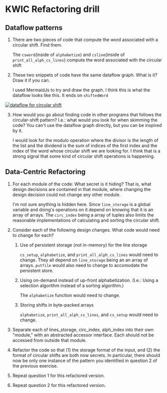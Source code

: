 # KWIC Refactoring drill

## Dataflow patterns

1. There are two pieces of code that compute the word associated with a circular shift. Find them.

    The `csword`(inside of `alphabetize`) and `csline`(inside of `print_all_alph_cs_lines`) compute the word associated with the circular shift

2. These two snippets of code have the same dataflow graph. What is it? Draw it if you can.

    I used MermaidJs to try and draw the graph. I think this is what the  dataflow looks like this. It ends on `shiftedWord`

[![dataflow for circular shift](https://mermaid.ink/img/eyJjb2RlIjoiZ3JhcGggVERcbiAgICBsaW5lcyBcbiAgICB3b3JkX25vXG4gICAgc2hpZnQgLS0-IFNwbGl0KChkZXN0cnVjdHVyZSkpXG4gICAgU3BsaXQgLS0-IGxpbmVfbm9cbiAgICBTcGxpdCAtLT4gZmlyc3Rfd29yZF9ub1xuICAgIGZpcnN0X3dvcmRfbm8gLS0-ICsoKCspKVxuICAgIHdvcmRfbm8gLS0-ICsoKCspKVxuICAgICsoKCspKSAtLT4gbW9kKCglKSlcbiAgICBsaW5lcyAtLT4gaW5kZXhPZkxpbmVcbiAgICBsaW5lX25vIC0tPiBpbmRleE9mTGluZVxuICAgIGluZGV4T2ZMaW5lIC0tPiBsaW5lXG4gICAgbGluZSAtLT4gbGVuKChsZW4pKVxuICAgIGxlbiAtLT4gbW9kXG4gICAgbW9kIC0tPiBzaGlmdEluZGV4XG4gICAgbGluZXMgLS0-IGxpbmVfbm9cbiAgICBzaGlmdEluZGV4IC0tPiBsaW5lXG4gICAgbGluZSAtLT4gc2hpZnRlZFdvcmRcbiAgICBcbiIsIm1lcm1haWQiOnsidGhlbWUiOiJkZWZhdWx0In0sInVwZGF0ZUVkaXRvciI6ZmFsc2V9)](https://mermaid-js.github.io/mermaid-live-editor/#/edit/eyJjb2RlIjoiZ3JhcGggVERcbiAgICBsaW5lcyBcbiAgICB3b3JkX25vXG4gICAgc2hpZnQgLS0-IFNwbGl0KChkZXN0cnVjdHVyZSkpXG4gICAgU3BsaXQgLS0-IGxpbmVfbm9cbiAgICBTcGxpdCAtLT4gZmlyc3Rfd29yZF9ub1xuICAgIGZpcnN0X3dvcmRfbm8gLS0-ICsoKCspKVxuICAgIHdvcmRfbm8gLS0-ICsoKCspKVxuICAgICsoKCspKSAtLT4gbW9kKCglKSlcbiAgICBsaW5lcyAtLT4gaW5kZXhPZkxpbmVcbiAgICBsaW5lX25vIC0tPiBpbmRleE9mTGluZVxuICAgIGluZGV4T2ZMaW5lIC0tPiBsaW5lXG4gICAgbGluZSAtLT4gbGVuKChsZW4pKVxuICAgIGxlbiAtLT4gbW9kXG4gICAgbW9kIC0tPiBzaGlmdEluZGV4XG4gICAgbGluZXMgLS0-IGxpbmVfbm9cbiAgICBzaGlmdEluZGV4IC0tPiBsaW5lXG4gICAgbGluZSAtLT4gc2hpZnRlZFdvcmRcbiAgICBcbiIsIm1lcm1haWQiOnsidGhlbWUiOiJkZWZhdWx0In0sInVwZGF0ZUVkaXRvciI6ZmFsc2V9)



3. How would you go about finding code in other programs that follows the circular-shift pattern? I.e.: what would you look for when skimming the code? You can't use the dataflow graph directly, but you can be inspired by it.

   I would look for the modulo operation where the divisor is the length of the list and the dividend is the sum of indices of the first index and the index of the word whose circular shift we are looking for. I think that is a strong signal that some kind of circular shift operations is happening.


## Data-Centric Refactoring

1. For each module of the code: What secret is it hiding? That is, what design decisions are contained in that module, where changing the design decision could not change any other module.

    I'm not sure anything is hidden here. Since `line_storage` is a global variable and doing's operations on it depend on knowing that it is an array of arrays. The `circ_index` being a array of tuples also limits the reasonable implementations of calculating and sorting the circular shift.

2. Consider each of the following design changes. What code would need to change for each?
   1. Use of persistent storage (not in-memory) for the line storage

      `cs_setup`, `alphabetize`, and `print_all_alph_cs_lines` would need to change. They all depend on `line_storage` being an an array of arrays. `putfile` would also need to change to accomodate the persistent store.

   2. Using on-demand instead of up-front alphabetization. (I.e.: Using a selection algorithm instead of a sorting algorithm.)

      The `alphabetize` function would need to change.

   3. Storing shifts in byte-packed arrays

      `alphabetize`, `print_all_alph_cs_lines`, and `cs_setup` would need to change.



3. Separate each of lines_storage, circ_index, alph_index into their own "module," with an abstracted accessor interface. Each should not be accessed from outside that module.




4. Refactor the code so that (1) the storage format of the input, and (2) the format of circular shifts are both now secrets. In particular, there should now be only one instance of the pattern you identified in question 2 of the previous exercise.



5. Repeat question 1 for this refactored version.



6. Repeat question 2 for this refactored version.



